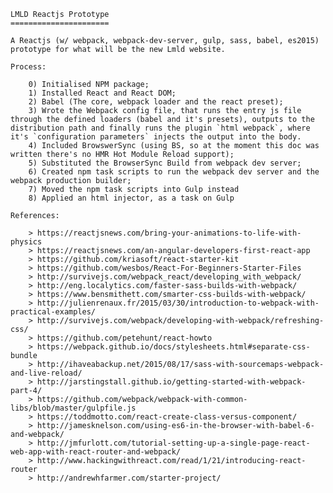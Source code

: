 
	LMLD Reactjs Prototype
	======================

	A Reactjs (w/ webpack, webpack-dev-server, gulp, sass, babel, es2015) prototype for what will be the new Lmld website.

	Process:

		0) Initialised NPM package;
		1) Installed React and React DOM;
		2) Babel (The core, webpack loader and the react preset);
		3) Wrote the Webpack config file, that runs the entry js file through the defined loaders (babel and it's presets), outputs to the distribution path and finally runs the plugin `html webpack`, where it's `configuration parameters` injects the output into the body.
		4) Included BrowswerSync (using BS, so at the moment this doc was written there's no HMR Hot Module Reload support);
		5) Substituted the BrowserSync Build from webpack dev server;
		6) Created npm task scripts to run the webpack dev server and the webpack production builder;
		7) Moved the npm task scripts into Gulp instead
		8) Applied an html injector, as a task on Gulp

	References:

		> https://reactjsnews.com/bring-your-animations-to-life-with-physics
		> https://reactjsnews.com/an-angular-developers-first-react-app
		> https://github.com/kriasoft/react-starter-kit
		> https://github.com/wesbos/React-For-Beginners-Starter-Files
		> http://survivejs.com/webpack_react/developing_with_webpack/
		> http://eng.localytics.com/faster-sass-builds-with-webpack/
		> https://www.bensmithett.com/smarter-css-builds-with-webpack/
		> http://julienrenaux.fr/2015/03/30/introduction-to-webpack-with-practical-examples/
		> http://survivejs.com/webpack/developing-with-webpack/refreshing-css/
		> https://github.com/petehunt/react-howto
		> https://webpack.github.io/docs/stylesheets.html#separate-css-bundle
		> http://ihaveabackup.net/2015/08/17/sass-with-sourcemaps-webpack-and-live-reload/
		> http://jarstingstall.github.io/getting-started-with-webpack-part-4/
		> https://github.com/webpack/webpack-with-common-libs/blob/master/gulpfile.js
		> https://toddmotto.com/react-create-class-versus-component/
		> http://jamesknelson.com/using-es6-in-the-browser-with-babel-6-and-webpack/
		> http://jmfurlott.com/tutorial-setting-up-a-single-page-react-web-app-with-react-router-and-webpack/
		> http://www.hackingwithreact.com/read/1/21/introducing-react-router
		> http://andrewhfarmer.com/starter-project/